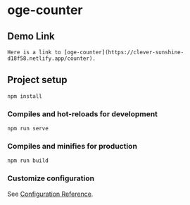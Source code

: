 # oge-counter

## Demo Link
```
Here is a link to [oge-counter](https://clever-sunshine-d18f58.netlify.app/counter).
```

## Project setup
```
npm install
```

### Compiles and hot-reloads for development
```
npm run serve
```

### Compiles and minifies for production
```
npm run build
```

### Customize configuration
See [Configuration Reference](https://cli.vuejs.org/config/).

